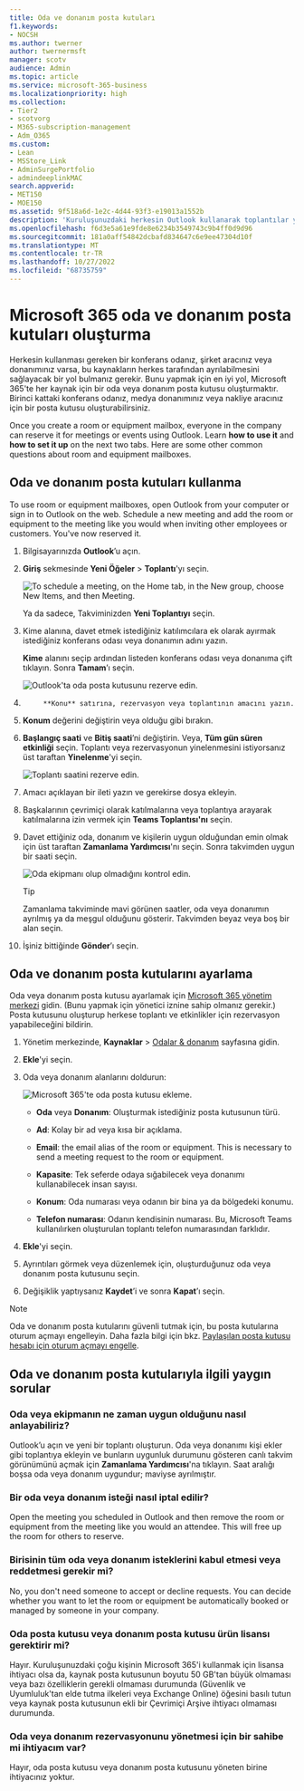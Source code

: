 ```yaml
---
title: Oda ve donanım posta kutuları
f1.keywords:
- NOCSH
ms.author: twerner
author: twernermsft
manager: scotv
audience: Admin
ms.topic: article
ms.service: microsoft-365-business
ms.localizationpriority: high
ms.collection:
- Tier2
- scotvorg
- M365-subscription-management
- Adm_O365
ms.custom:
- Lean
- MSStore_Link
- AdminSurgePortfolio
- admindeeplinkMAC
search.appverid:
- MET150
- MOE150
ms.assetid: 9f518a6d-1e2c-4d44-93f3-e19013a1552b
description: 'Kuruluşunuzdaki herkesin Outlook kullanarak toplantılar ya da etkinlikler için saklayabilmesi için, bir oda veya donanım posta kutusu oluşturun. '
ms.openlocfilehash: f6d3e5a61e9fde8e6234b3549743c9b4ff0d9d96
ms.sourcegitcommit: 181a0aff54842dcbafd834647c6e9ee47304d10f
ms.translationtype: MT
ms.contentlocale: tr-TR
ms.lasthandoff: 10/27/2022
ms.locfileid: "68735759"
---
```

# <a name="create-microsoft-365-room-and-equipment-mailboxes"></a>Microsoft 365 oda ve donanım posta kutuları oluşturma

Herkesin kullanması gereken bir konferans odanız, şirket aracınız veya donanımınız varsa, bu kaynakların herkes tarafından ayrılabilmesini sağlayacak bir yol bulmanız gerekir. Bunu yapmak için en iyi yol, Microsoft 365'te her kaynak için bir oda veya donanım posta kutusu oluşturmaktır. Birinci kattaki konferans odanız, medya donanımınız veya nakliye aracınız için bir posta kutusu oluşturabilirsiniz.
  
Once you create a room or equipment mailbox, everyone in the company can reserve it for meetings or events using Outlook. Learn **how to use it** and **how to set it up** on the next two tabs. Here are some other common questions about room and equipment mailboxes.
  
## <a name="use-room-and-equipment-mailboxes"></a>Oda ve donanım posta kutuları kullanma

To use room or equipment mailboxes, open Outlook from your computer or sign in to Outlook on the web. Schedule a new meeting and add the room or equipment to the meeting like you would when inviting other employees or customers. You've now reserved it.
  
1. Bilgisayarınızda **Outlook**’u açın.

2. **Giriş** sekmesinde **Yeni Öğeler** \> **Toplantı**'yı seçin.

   ![To schedule a meeting, on the Home tab, in the New group, choose New Items, and then Meeting.](../../media/ffd575a8-1036-4d67-b839-73941fc60276.png)

   Ya da sadece, Takviminizden **Yeni Toplantıyı** seçin.
    
3. Kime alanına, davet etmek istediğiniz katılımcılara ek olarak ayırmak istediğiniz konferans odası veya donanımın adını yazın.

   **Kime** alanını seçip ardından listeden konferans odası veya donanıma çift tıklayın. Sonra **Tamam**’ı seçin.

   ![Outlook'ta oda posta kutusunu rezerve edin.](../../media/4588c806-9fb9-46c9-b2d8-34caa943e28e.png)
  
4. 
            **Konu** satırına, rezervasyon veya toplantının amacını yazın. 
    
5. **Konum** değerini değiştirin veya olduğu gibi bırakın. 
    
6. **Başlangıç saati** ve **Bitiş saati**’ni değiştirin. Veya, **Tüm gün süren etkinliği** seçin. Toplantı veya rezervasyonun yinelenmesini istiyorsanız üst taraftan **Yinelenme**'yi seçin.
 
   ![Toplantı saatini rezerve edin.](../../media/4b72a0a6-4da2-449e-909e-85ea79f78e2c.png)
  
7. Amacı açıklayan bir ileti yazın ve gerekirse dosya ekleyin.
    
8. Başkalarının çevrimiçi olarak katılmalarına veya toplantıya arayarak katılmalarına izin vermek için **Teams Toplantısı'nı** seçin.
    
9. Davet ettiğiniz oda, donanım ve kişilerin uygun olduğundan emin olmak için üst taraftan **Zamanlama Yardımcısı**'nı seçin. Sonra takvimden uygun bir saati seçin.

   ![Oda ekipmanı olup olmadığını kontrol edin.](../../media/eb0097c6-4263-4b63-bfca-f7c03ad99b4f.png)

   > [!TIP]
   > Zamanlama takviminde mavi görünen saatler, oda veya donanımın ayrılmış ya da meşgul olduğunu gösterir. Takvimden beyaz veya boş bir alan seçin. 
  
10. İşiniz bittiğinde **Gönder**’ı seçin.
    
## <a name="set-up-room-and-equipment-mailboxes"></a>Oda ve donanım posta kutularını ayarlama

Oda veya donanım posta kutusu ayarlamak için <a href="https://go.microsoft.com/fwlink/p/?linkid=2024339" target="_blank">Microsoft 365 yönetim merkezi</a> gidin. (Bunu yapmak için yönetici iznine sahip olmanız gerekir.) Posta kutusunu oluşturup herkese toplantı ve etkinlikler için rezervasyon yapabileceğini bildirin.
  
1. Yönetim merkezinde, **Kaynaklar** \> [Odalar &amp; donanım](https://go.microsoft.com/fwlink/p/?linkid=2067334) sayfasına gidin.
  
2. **Ekle**'yi seçin.
    
3. Oda veya donanım alanlarını doldurun:

   ![Microsoft 365'te oda posta kutusu ekleme.](../../media/114d49e3-976e-40ef-b0af-2b0f5c85f15e.png)
  
   - **Oda** veya **Donanım**: Oluşturmak istediğiniz posta kutusunun türü.
    
   - **Ad**: Kolay bir ad veya kısa bir açıklama.
    
   - **Email**: the email alias of the room or equipment. This is necessary to send a meeting request to the room or equipment.
    
   - **Kapasite**: Tek seferde odaya sığabilecek veya donanımı kullanabilecek insan sayısı.
    
   - **Konum**: Oda numarası veya odanın bir bina ya da bölgedeki konumu.
    
   - **Telefon numarası**: Odanın kendisinin numarası. Bu, Microsoft Teams kullanılırken oluşturulan toplantı telefon numarasından farklıdır.
    
4. **Ekle**'yi seçin.
    
5. Ayrıntıları görmek veya düzenlemek için, oluşturduğunuz oda veya donanım posta kutusunu seçin.
  
6. Değişiklik yaptıysanız **Kaydet**’i ve sonra **Kapat**’ı seçin.

> [!Note]
> Oda ve donanım posta kutularını güvenli tutmak için, bu posta kutularına oturum açmayı engelleyin. Daha fazla bilgi için bkz. [Paylaşılan posta kutusu hesabı için oturum açmayı engelle](/office365/admin/email/create-a-shared-mailbox#block-sign-in-for-the-shared-mailbox-account).

## <a name="common-questions-about-room-and-equipment-mailboxes"></a>Oda ve donanım posta kutularıyla ilgili yaygın sorular

### <a name="how-can-you-tell-when-the-room-or-equipment-is-available"></a>Oda veya ekipmanın ne zaman uygun olduğunu nasıl anlayabiliriz?

Outlook’u açın ve yeni bir toplantı oluşturun. Oda veya donanımı kişi ekler gibi toplantıya ekleyin ve bunların uygunluk durumunu gösteren canlı takvim görünümünü açmak için **Zamanlama Yardımcısı**'na tıklayın. Saat aralığı boşsa oda veya donanım uygundur; maviyse ayrılmıştır. 
  
### <a name="how-do-you-cancel-a-room-or-equipment-request"></a>Bir oda veya donanım isteği nasıl iptal edilir?

Open the meeting you scheduled in Outlook and then remove the room or equipment from the meeting like you would an attendee. This will free up the room for others to reserve.
  
### <a name="does-someone-have-to-accept-or-decline-every-room-or-equipment-request"></a>Birisinin tüm oda veya donanım isteklerini kabul etmesi veya reddetmesi gerekir mi?

No, you don't need someone to accept or decline requests. You can decide whether you want to let the room or equipment be automatically booked or managed by someone in your company. 
  
### <a name="does-a-room-mailbox-or-equipment-mailbox-need-a-product-license"></a>Oda posta kutusu veya donanım posta kutusu ürün lisansı gerektirir mi?

Hayır. Kuruluşunuzdaki çoğu kişinin Microsoft 365'i kullanmak için lisansa ihtiyacı olsa da, kaynak posta kutusunun boyutu 50 GB'tan büyük olmaması veya bazı özelliklerin gerekli olmaması durumunda (Güvenlik ve Uyumluluk'tan elde tutma ilkeleri veya  Exchange Online) öğesini basılı tutun veya kaynak posta kutusunun ekli bir Çevrimiçi Arşive ihtiyacı olmaması durumunda.
  
### <a name="do-i-need-an-owner-in-charge-of-booking-the-rooms-or-equipment"></a>Oda veya donanım rezervasyonunu yönetmesi için bir sahibe mi ihtiyacım var?

 Hayır, oda posta kutusu veya donanım posta kutusunu yöneten birine ihtiyacınız yoktur.
